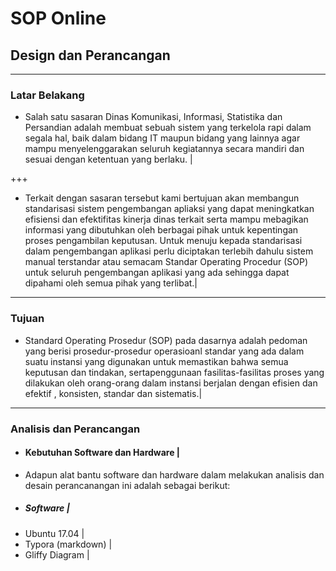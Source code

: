 # SOP Online

## Design dan Perancangan

---

### Latar Belakang
- Salah satu sasaran Dinas Komunikasi, Informasi, Statistika dan Persandian adalah membuat sebuah sistem yang terkelola rapi dalam segala hal, baik dalam bidang IT maupun bidang yang lainnya agar mampu menyelenggarakan seluruh kegiatannya secara mandiri dan sesuai dengan ketentuan yang berlaku. |

+++

- Terkait dengan sasaran tersebut kami bertujuan akan membangun standarisasi sistem pengembangan apliaksi yang dapat meningkatkan efisiensi dan efektifitas kinerja dinas terkait serta mampu mebagikan informasi yang dibutuhkan oleh berbagai pihak untuk kepentingan proses pengambilan keputusan. Untuk menuju kepada standarisasi dalam pengembangan aplikasi perlu diciptakan terlebih dahulu sistem manual  terstandar atau semacam Standar Operating Procedur (SOP) untuk seluruh pengembangan aplikasi yang ada sehingga dapat dipahami oleh semua pihak yang terlibat.|

---

### Tujuan
- Standard Operating Prosedur (SOP) pada dasarnya adalah pedoman yang berisi prosedur-prosedur operasioanl standar yang ada dalam suatu instansi yang digunakan untuk memastikan bahwa semua keputusan  dan tindakan, sertapenggunaan fasilitas-fasilitas proses yang dilakukan oleh orang-orang dalam instansi  berjalan dengan efisien dan efektif , konsisten, standar dan sistematis.|

---

### Analisis dan Perancangan
- #### Kebutuhan Software dan Hardware |
- Adapun alat bantu software dan hardware dalam melakukan analisis dan desain perancanangan ini adalah sebagai berikut:
- ##### Software |
- Ubuntu 17.04 |
- Typora (markdown) |
- Gliffy Diagram |
